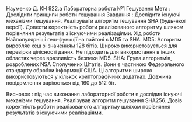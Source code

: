 Науменко Д.
КН 922.а
Лабораторна робота №1
Гешування
	Мета : Дослідити принципи роботи гешування
	Завдання : Дослідити існуючі механізми гешування. Реалізувати алгоритм гешування SHA (будь-якої версії). Довести коректність роботи реалізованого алгоритму шляхом порівняння результатів з існуючими реалізаціями.
Хід роботи
Найпопулярніші геш-функції на пайтоні є MD5 та SHA.
MD5: Алгоритм виробляє хеш зі значенням 128 бітів. Широко використовується для перевірки цілісності даних. Не підходить для використання в інших областях через вразливість безпеки MD5.
SHA: Група алгоритмів, розроблених NSA Сполучених Штатів. Вони є частиною Федерального стандарту обробки інформації США. Ці алгоритми широко використовуються у кількох криптографічних додатках. Довжина повідомлення варіюється від 160 до 512 біт.


Висновок : під час виконання лабораторної роботи я дослідив існуючі механізми гешування. Реалізував алгоритм гешування SHA256. Довів коректність роботи реалізованого алгоритму шляхом порівняння результатів з існуючими реалізаціями.
